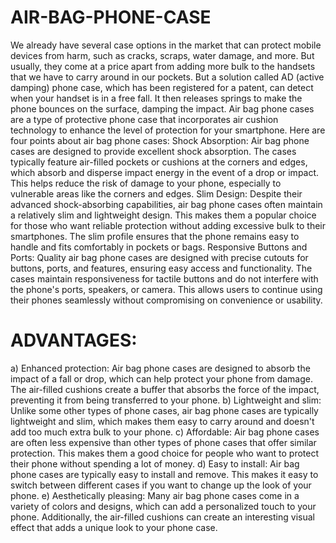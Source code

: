 # AIR-BAG-PHONE-CASE
We already have several case options in the market that can protect mobile devices from harm, such as cracks, scraps, water damage, and more. But usually, they come at a price apart from adding more bulk to the handsets that we have to carry around in our pockets. But a solution called AD (active damping) phone case, which has been registered for a patent, can detect when your handset is in a free fall. It then releases springs to make the phone bounces on the surface, damping the impact.
Air bag phone cases are a type of protective phone case that incorporates air cushion technology to enhance the level of protection for your smartphone. Here are four points about air bag phone cases:
  Shock Absorption: Air bag phone cases are designed to provide excellent shock absorption. The cases typically feature air-filled pockets or cushions at the corners and edges, which absorb and disperse impact energy in the event of a drop or impact. This helps reduce the risk of damage to your phone, especially to vulnerable areas like the corners and edges.
  Slim Design: Despite their advanced shock-absorbing capabilities, air bag phone cases often maintain a relatively slim and lightweight design. This makes them a popular choice for those who want reliable protection without adding excessive bulk to their smartphones. The slim profile ensures that the phone remains easy to handle and fits comfortably in pockets or bags.
    Responsive Buttons and Ports: Quality air bag phone cases are designed with precise cutouts for buttons, ports, and features, ensuring easy access and functionality. The cases maintain responsiveness for tactile buttons and do not interfere with the phone's ports, speakers, or camera. This allows users to continue using their phones seamlessly without compromising on convenience or usability.
# ADVANTAGES:
a) Enhanced protection: Air bag phone cases are designed to absorb the impact of a fall or drop, which can help protect your phone from damage. The air-filled cushions create a buffer that absorbs the force of the impact, preventing it from being transferred to your phone.
b) Lightweight and slim: Unlike some other types of phone cases, air bag phone cases are typically lightweight and slim, which makes them easy to carry around and doesn't add too much extra bulk to your phone.
c) Affordable: Air bag phone cases are often less expensive than other types of phone cases that offer similar protection. This makes them a good choice for people who want to protect their phone without spending a lot of money.
d) Easy to install: Air bag phone cases are typically easy to install and remove. This makes it easy to switch between different cases if you want to change up the look of your phone.
e) Aesthetically pleasing: Many air bag phone cases come in a variety of colors and designs, which can add a personalized touch to your phone. Additionally, the air-filled cushions can create an interesting visual effect that adds a unique look to your phone case.




